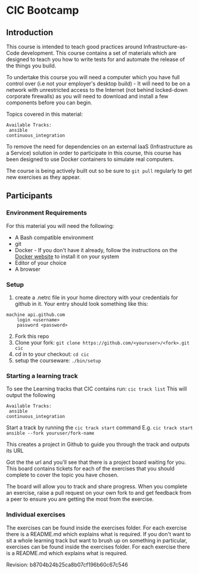 # CIC Bootcamp
## Introduction
This course is intended to teach good practices around Infrastructure-as-Code development. This course contains a set of materials which are designed to teach you how to write tests for and automate the release of the things you build.

To undertake this course you will need a computer which you have full control over (i.e not your employer's desktop build) - It will need to be on a network with unrestricted access to the Internet (not behind locked-down corporate firewalls) as you will need to download and install a few components before you can begin.

Topics covered in this material:
```
Available Tracks:
 ansible
continuous_integration
```

To remove the need for dependencies on an external IaaS (Infrastructure as a Service) solution in order to participate in this course, this course has been designed to use Docker containers to simulate real computers.

The course is being actively built out so be sure to `git pull` regularly to get new exercises as they appear.

## Participants
### Environment Requirements
For this material you will need the following:
 - A Bash compatible environment
 - git
 - Docker - If you don't have it already, follow the instructions on the [Docker website](https://docs.docker.com/install/#next-release) to install it on your system
 - Editor of your choice
 - A browser

### Setup
1. create a .netrc file in your home directory with your credentials for github in it.
  Your entry should look something like this:
  ```
  machine api.github.com
      login <username>
      password <password>
  ```
2. Fork this repo
3. Clone your fork: `git clone https://github.com/<youruser>/<fork>.git cic`
4. cd in to your checkout: `cd cic`
5. setup the courseware: `./bin/setup`

### Starting a learning track
To see the Learning tracks that CIC contains run: `cic track list`
This will output the following
```
Available Tracks:
 ansible
continuous_integration
```

Start a track by running the `cic track start` command
E.g. `cic track start ansible --fork youruser/fork-name`

This creates a project in Github to guide you through the track and outputs its URL

Got the the url and you'll see that there is a project board waiting for you. This board contains tickets for each of the exercises that you should complete to cover the topic you have chosen.

The board will allow you to track and share progress. When you complete an exercise, raise a pull request on your own fork to and get feedback from a peer to ensure you are getting the most from the exercise.

### Individual exercises
The exercises can be found inside the exercises folder. For each exercise there is a README.md which explains what is required. If you don't want to sit a whole learning track but want to brush up on something in particular, exercises can be found inside the exercises folder. For each exercise there is a README.md which explains what is required.


  

Revision: b8704b24b25ca8b07cf196b60c67c546